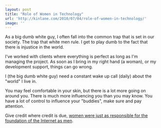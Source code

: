 ```yaml
---
layout: post
title: "Role of Women in Technology"
url: 'http://kinlane.com/2010/07/04/role-of-women-in-technology/'
image: ''
---
```


As a big dumb white guy, I often fall into the common trap that is set in our society. The trap that white men rule. I get to play dumb to the fact that there is injustice in the world.

I've worked with clients where everything is perfect as long as I'm managing the project. As soon as I bring in my right hand (a woman), or my development support, things can go wrong.

I (the big dumb white guy) need a constant wake up call (daily) about the "world" I live in.

You may feel comfortable in your skin, but there is a lot more going on around you. There is much more influencing you than you may know. You have a lot of control to influence your "buddies", make sure and pay attention.

Give credit where credit is due, [women were just as responsible for the foundation of the Internet as men][1].

   [1]: http://www.audreywatters.com/2010/07/04/women-had-nothing-to-do-with-the-founding-of-the-web-says-mashable/
